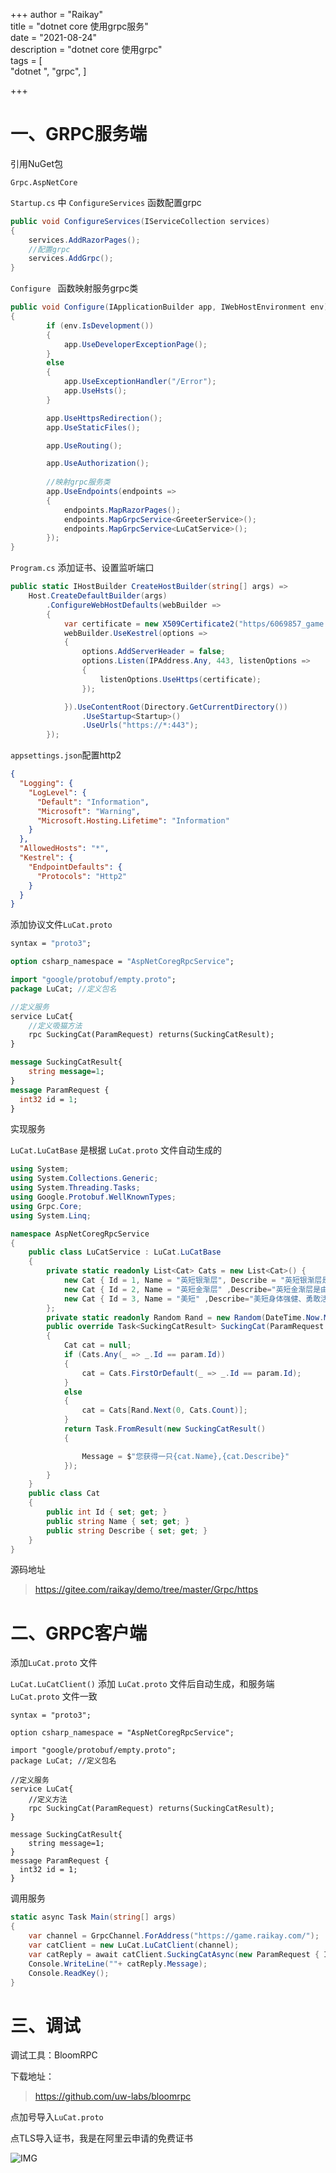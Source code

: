 +++
author = "Raikay"  
title = "dotnet core 使用grpc服务"  
date = "2021-08-24"  
description = "dotnet core 使用grpc"  
tags = [  
    "dotnet ",  "grpc", 
]  

+++

# 一、GRPC服务端

引用NuGet包

```
Grpc.AspNetCore
```

`Startup.cs`  中 `ConfigureServices`  函数配置grpc

```c#
public void ConfigureServices(IServiceCollection services)
{
    services.AddRazorPages();
    //配置grpc
    services.AddGrpc();
}
```

`Configure `  函数映射服务grpc类

```c#
public void Configure(IApplicationBuilder app, IWebHostEnvironment env)
{
        if (env.IsDevelopment())
        {
            app.UseDeveloperExceptionPage();
        }
        else
        {
            app.UseExceptionHandler("/Error");
            app.UseHsts();
        }

        app.UseHttpsRedirection();
        app.UseStaticFiles();

        app.UseRouting();

        app.UseAuthorization();
        
		//映射grpc服务类
        app.UseEndpoints(endpoints =>
        {
            endpoints.MapRazorPages();
            endpoints.MapGrpcService<GreeterService>();
            endpoints.MapGrpcService<LuCatService>();
        });
}
```

`Program.cs` 添加证书、设置监听端口  

```c#
public static IHostBuilder CreateHostBuilder(string[] args) =>
    Host.CreateDefaultBuilder(args)
        .ConfigureWebHostDefaults(webBuilder =>
        {
            var certificate = new X509Certificate2("https/6069857_game.raikay.com.pfx", "aE14DALS");
            webBuilder.UseKestrel(options =>
            {
                options.AddServerHeader = false;
                options.Listen(IPAddress.Any, 443, listenOptions =>
                {
                    listenOptions.UseHttps(certificate);
                });

            }).UseContentRoot(Directory.GetCurrentDirectory())
                .UseStartup<Startup>()
                .UseUrls("https://*:443");
        });
```

`appsettings.json`配置http2  

```json
{
  "Logging": {
    "LogLevel": {
      "Default": "Information",
      "Microsoft": "Warning",
      "Microsoft.Hosting.Lifetime": "Information"
    }
  },
  "AllowedHosts": "*",
  "Kestrel": {
    "EndpointDefaults": {
      "Protocols": "Http2"
    }
  }
}
```

添加协议文件`LuCat.proto ` 

```protobuf
syntax = "proto3";

option csharp_namespace = "AspNetCoregRpcService";

import "google/protobuf/empty.proto";
package LuCat; //定义包名

//定义服务
service LuCat{
    //定义吸猫方法
	rpc SuckingCat(ParamRequest) returns(SuckingCatResult);
}

message SuckingCatResult{
	string message=1;
}
message ParamRequest {
  int32 id = 1;
}
```

实现服务  

`LuCat.LuCatBase` 是根据  `LuCat.proto` 文件自动生成的  

```c#
using System;
using System.Collections.Generic;
using System.Threading.Tasks;
using Google.Protobuf.WellKnownTypes;
using Grpc.Core;
using System.Linq;

namespace AspNetCoregRpcService
{
    public class LuCatService : LuCat.LuCatBase
    {
        private static readonly List<Cat> Cats = new List<Cat>() {
            new Cat { Id = 1, Name = "英短银渐层", Describe = "英短银渐层是由英国短毛猫与金吉拉猫繁育而来" },
            new Cat { Id = 2, Name = "英短金渐层" ,Describe="英短金渐层是由英短蓝猫改良而来"},
            new Cat { Id = 3, Name = "美短" ,Describe="美短身体强健、勇敢活泼。"}
        };
        private static readonly Random Rand = new Random(DateTime.Now.Millisecond);
        public override Task<SuckingCatResult> SuckingCat(ParamRequest param, ServerCallContext context)
        {
            Cat cat = null;
            if (Cats.Any(_ => _.Id == param.Id))
            {
                cat = Cats.FirstOrDefault(_ => _.Id == param.Id);
            }
            else
            {
                cat = Cats[Rand.Next(0, Cats.Count)];
            }
            return Task.FromResult(new SuckingCatResult()
            {

                Message = $"您获得一只{cat.Name},{cat.Describe}"
            });
        }
    }
    public class Cat
    {
        public int Id { set; get; }
        public string Name { set; get; }
        public string Describe { set; get; }
    }
}
```

源码地址  

>  https://gitee.com/raikay/demo/tree/master/Grpc/https



# 二、GRPC客户端

添加`LuCat.proto` 文件  

`LuCat.LuCatClient()`  添加  `LuCat.proto`  文件后自动生成，和服务端  `LuCat.proto`  文件一致  

```
syntax = "proto3";

option csharp_namespace = "AspNetCoregRpcService";

import "google/protobuf/empty.proto";
package LuCat; //定义包名

//定义服务
service LuCat{
    //定义方法
	rpc SuckingCat(ParamRequest) returns(SuckingCatResult);
}

message SuckingCatResult{
	string message=1;
}
message ParamRequest {
  int32 id = 1;
}
```

调用服务

```c#
static async Task Main(string[] args)
{
    var channel = GrpcChannel.ForAddress("https://game.raikay.com/");
    var catClient = new LuCat.LuCatClient(channel);
    var catReply = await catClient.SuckingCatAsync(new ParamRequest { Id=0});
    Console.WriteLine(""+ catReply.Message);
    Console.ReadKey();
}
```



# 三、调试

调试工具：BloomRPC

下载地址：

> https://github.com/uw-labs/bloomrpc

点加号导入`LuCat.proto`

点TLS导入证书，我是在阿里云申请的免费证书

![IMG](https://raikay.coding.net/p/code/d/m1/git/raw/master/2021/08/26/20210826111839.png)

